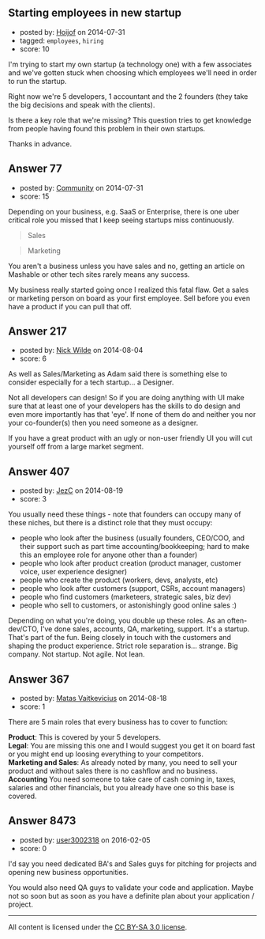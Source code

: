 ## Starting employees in new startup

- posted by: [Hoijof](https://stackexchange.com/users/1591324/hoijof) on 2014-07-31
- tagged: `employees`, `hiring`
- score: 10

I'm trying to start my own startup (a technology one) with a few associates and we've gotten stuck when choosing which employees we'll need in order to run the startup.

Right now we're 5 developers, 1 accountant and the 2 founders (they take the big decisions and speak with the clients). 

Is there a key role that we're missing? This question tries to get knowledge from people having found this problem in their own startups.

Thanks in advance.


## Answer 77

- posted by: [Community](https://stackexchange.com/users/-1/community) on 2014-07-31
- score: 15

Depending on your business, e.g. SaaS or Enterprise, there is one uber critical role you missed that I keep seeing startups miss continuously.

> Sales
 

> Marketing

You aren't a business unless you have sales and no, getting an article on Mashable or other tech sites rarely means any success.

My business really started going once I realized this fatal flaw. Get a sales or marketing person on board as your first employee. Sell before you even have a product if you can pull that off.




## Answer 217

- posted by: [Nick Wilde](https://stackexchange.com/users/454046/nick-wilde) on 2014-08-04
- score: 6

As well as Sales/Marketing as Adam said there is something else to consider especially for a tech startup... a Designer.

Not all developers can design! So if you are doing anything with UI make sure that at least one of your developers has the skills to do design and even more importantly has that 'eye'. If none of them do and neither you nor your co-founder(s) then you need someone as a designer.

If you have a great product with an ugly or non-user friendly UI you will cut yourself off from a large market segment.


## Answer 407

- posted by: [JezC](https://stackexchange.com/users/87431/jezc) on 2014-08-19
- score: 3

You usually need these things - note that founders can occupy many of these niches, but there is a distinct role that they must occupy:

* people who look after the business (usually founders, CEO/COO, and their support such as part time accounting/bookkeeping; hard to make this an employee role for anyone other than a founder)
* people who look after product creation (product manager, customer voice, user experience designer)
* people who create the product (workers, devs, analysts, etc)
* people who look after customers (support, CSRs, account managers)
* people who find customers (marketeers, strategic sales, biz dev)
* people who sell to customers, or astonishingly good online sales :)

Depending on what you're doing, you double up these roles. As an often-dev/CTO, I've done sales, accounts, QA, marketing, support. It's a startup. That's part of the fun. Being closely in touch with the customers and shaping the product experience. Strict role separation is... strange. Big company. Not startup. Not agile. Not lean.


## Answer 367

- posted by: [Matas Vaitkevicius](https://stackexchange.com/users/1636408/matas-vaitkevicius) on 2014-08-18
- score: 1

There are 5 main roles that every business has to cover to function:

**Product**: This is covered by your 5 developers.   
**Legal**: You are missing this one and I would suggest you get it on board fast or you might end up loosing everything to your competitors.   
**Marketing and Sales**: As already noted by many, you need to sell your product and without sales there is no cashflow and no business.  
**Accounting** You need someone to take care of cash coming in, taxes, salaries and other financials, but you already have one so this base is covered.



## Answer 8473

- posted by: [user3002318](https://stackexchange.com/users/3598313/user3002318) on 2016-02-05
- score: 0

I'd say you need dedicated BA's and Sales guys for pitching for projects and opening new business opportunities.

You would also need QA guys to validate your code and application. Maybe not so soon but as soon as you have a definite plan about your application / project.



---

All content is licensed under the [CC BY-SA 3.0 license](https://creativecommons.org/licenses/by-sa/3.0/).
